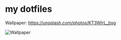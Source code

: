 # my dotfiles

Wallpaper: https://unsplash.com/photos/KT3WlrL_bsg

![Wallpaper](https://unsplash.com/photos/KT3WlrL_bsg/download?force=true)

